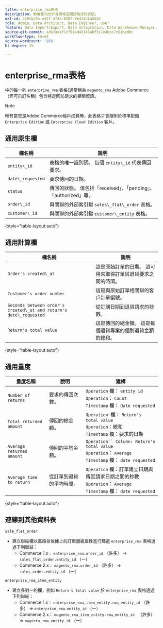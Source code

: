 ```yaml
---
title: enterprise_rma表格
description: 瞭解如何分析有關特定回訪請求的資訊。
exl-id: a19cbc9a-e34f-4f4e-820f-9e413d1a552d
role: Admin, Data Architect, Data Engineer, User
feature: Data Import/Export, Data Integration, Data Warehouse Manager, Commerce Tables
source-git-commit: adb7aaef1cf914d43348abf5c7e4bec7c51bed0c
workflow-type: tm+mt
source-wordcount: '269'
ht-degree: 1%

---
```


# enterprise_rma表格

中的每一列 `enterprise_rma` 表格(通常稱為 `magento_rma` Adobe Commerce （但可自訂名稱）包含特定回訪請求的相關資訊。

>[!NOTE]
>
>唯有當您是Adobe Commerce帳戶成員時，此表格才會隨附於標準配備 `Enterprise Edition` 或 `Enterprise Cloud Edition` 客戶。

## 通用原生欄

| **欄名稱** | **說明** |
|---|---|
| `entity\_id` | 表格的唯一識別碼。 每個 `entity\_id` 代表傳回要求。 |
| `date\_requested` | 要求傳回的日期。 |
| `status` | 傳回的狀態。 值包括「received」、「pending」、「authorized」等。 |
| `order\_id` | 與關聯的外部索引鍵 `sales\_flat\_order` 表格。 |
| `customer\_id` | 與關聯的外部索引鍵 `customer\_entity` 表格。 |

{style="table-layout:auto"}

## 通用計算欄

| **欄名稱** | **說明** |
|---|---|
| `Order's created\_at` | 這是原始訂單的日期。 這可用來取得訂單與退貨要求之間的時間。 |
| `Customer's order number` | 這是與原始訂單相關聯的客戶訂單編號。 |
| `Seconds between order's created\_at and return's date\_requested` | 從訂購日期到退貨請求的秒數。 |
| `Return's total value` | 這是傳回的總金額。 這是每個退貨專案的個別退貨金額的總和。 |

{style="table-layout:auto"}

## 通用量度

| **量度名稱** | **說明** | **建構** |
|---|---|---|
| `Number of returns` | 要求的傳回次數。 | `Operation` 欄： `entity id`<br>`Operation`： `Count`<br>`Timestamp` 欄： `date requested` |
| `Total returned amount` | 傳回的總金額。 | `Operation `欄： `Return's total value`<br>`Operation`：總和<br>`Timestamp` 欄：要求的日期 |
| `Average returned amount` | 傳回的平均金額。 | `Operation`` Column: Return's total value`<br>`Operation`： `Average`<br>`Timestamp` 欄： `date requested` |
| `Average time to return` | 從訂單到退貨的平均時間。 | `Operation` 欄：訂單建立日期與傳回請求日期之間的秒數<br>`Operation`： `Average`<br>`Timestamp` 欄： `date requested` |

{style="table-layout:auto"}

## 連線到其他資料表

`sale_flat_order`

* 建立聯結欄以區段並依據上的訂單層級屬性進行篩選 `enterprise_rma` 表格透過下列聯結：
   * Commerce 1.x： `enterprise_rma.order_id` （許多） => `sales_flat_order.entity_id` （一）
   * Commerce 2.x： `magento_rma.order_id` （許多） => `sales_order.entity_id` （一）

`enterprise_rma_item_entity`

* 建立多對一的欄，例如 `Return's total value` 於 `enterprise_rma` 表格透過下列聯結：
   * Commerce 1.x： `enterprise_rma_item_entity.rma_entity_id` （許多） => `enterprise_rma.entity_id` （一）
   * Commerce 2.x： `magento_rma_item_entity.rma_entity_id ` （許多） => `magento_rma.entity_id` （一）
